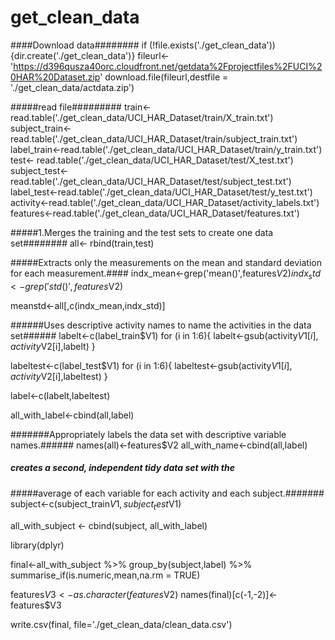 # get_clean_data

####Download data########
if (!file.exists('./get_clean_data')){dir.create('./get_clean_data')}
fileurl<-'https://d396qusza40orc.cloudfront.net/getdata%2Fprojectfiles%2FUCI%20HAR%20Dataset.zip'
download.file(fileurl,destfile = './get_clean_data/actdata.zip')

#####read file#########
train<- read.table('./get_clean_data/UCI_HAR_Dataset/train/X_train.txt')
subject_train<-read.table('./get_clean_data/UCI_HAR_Dataset/train/subject_train.txt')
label_train<-read.table('./get_clean_data/UCI_HAR_Dataset/train/y_train.txt')
test<- read.table('./get_clean_data/UCI_HAR_Dataset/test/X_test.txt')
subject_test<-read.table('./get_clean_data/UCI_HAR_Dataset/test/subject_test.txt')
label_test<-read.table('./get_clean_data/UCI_HAR_Dataset/test/y_test.txt')
activity<-read.table('./get_clean_data/UCI_HAR_Dataset/activity_labels.txt')
features<-read.table('./get_clean_data/UCI_HAR_Dataset/features.txt')

#####1.Merges the training and the test sets to create one data set########
all<- rbind(train,test)

#####Extracts only the measurements on the mean and standard deviation for each measurement.####
indx_mean<-grep('mean()',features$V2)
indx_std<-grep('std()',features$V2)

meanstd<-all[,c(indx_mean,indx_std)]


######Uses descriptive activity names to name the activities in the data set######
labelt<-c(label_train$V1)
for (i in 1:6){
  labelt<-gsub(activity$V1[i],activity$V2[i],labelt)
}

labeltest<-c(label_test$V1)
for (i in 1:6){
  labeltest<-gsub(activity$V1[i],activity$V2[i],labeltest)
}

label<-c(labelt,labeltest)

all_with_label<-cbind(all,label)


#######Appropriately labels the data set with descriptive variable names.######
names(all)<-features$V2
all_with_name<-cbind(all,label)



##### creates a second, independent tidy data set with the #######
#####average of each variable for each activity and each subject.#######
subject<-c(subject_train$V1, subject_test$V1)

all_with_subject <- cbind(subject, all_with_label)

library(dplyr)

final<-all_with_subject %>% group_by(subject,label) %>% 
                     summarise_if(is.numeric,mean,na.rm = TRUE)

features$V3<- as.character(features$V2)
names(final)[c(-1,-2)]<-features$V3

write.csv(final, file='./get_clean_data/clean_data.csv')
